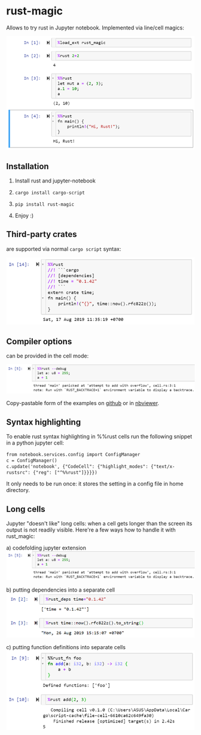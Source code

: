 # rust-magic

Allows to try rust in Jupyter notebook. Implemented via line/cell magics:

<img src="https://raw.githubusercontent.com/axil/rust-magic/master/img/rust-magic.png" width="600">

## Installation

1. Install rust and jupyter-notebook

2. `cargo install cargo-script`

3. `pip install rust-magic`

4. Enjoy :)

## Third-party crates

are supported via normal `cargo script` syntax:

<img src="https://raw.githubusercontent.com/axil/rust-magic/master/img/external-crate.png" width="600">

## Compiler options

can be provided in the cell mode:

<img src="https://raw.githubusercontent.com/axil/rust-magic/master/img/debug1.png" width="800">

Copy-pastable form of the examples on [github](https://github.com/axil/rust-magic/blob/master/example.ipynb) or in
[nbviewer](https://nbviewer.jupyter.org/github/axil/rust-magic/blob/master/example.ipynb).

## Syntax highlighting

To enable rust syntax highlighting in %%rust cells run the following snippet in a python jupyter cell:
```
from notebook.services.config import ConfigManager
c = ConfigManager()
c.update('notebook', {"CodeCell": {"highlight_modes": {"text/x-rustsrc": {"reg": ["^%%rust"]}}}})
```

It only needs to be run once: it stores the setting in a config file in home directory.

## Long cells

Jupyter "doesn't like" long cells: when a cell gets longer than the screen its output is not readily visible.
Here're a few ways how to handle it with rust_magic:

a) codefolding jupyter extension
<img src="https://raw.githubusercontent.com/axil/rust-magic/master/img/debug1.png" max-width="600">

b) putting dependencies into a separate cell
<img src="https://raw.githubusercontent.com/axil/rust-magic/master/img/deps.png" max-width="600">

c) putting function definitions into separate cells
<img src="https://raw.githubusercontent.com/axil/rust-magic/master/img/rust_fn.png" max-width="600">

